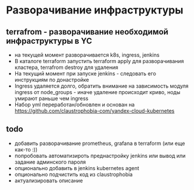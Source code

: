 # Разворачивание инфраструктуры

## terrafrom - разворачивание необходимой инфраструктуры в YC
- на текущей момент разворачивается k8s, ingress, jenkins
- В каталоге terraform запустить terraform apply для разворачивания кластера, terrafrom destroy для удаления
- На текущий момент при запуске jenkins - следовать его инструкциям по донастройке
- Ingress удаляется долго, обратить внимание на зависимость модуля ingress от node_groups - иначе удаление происходит криво, ноды умирают раньше чем ingress
- Набор yml переработан/обновлен и основан на https://github.com/claustrophobia-com/yandex-cloud-kubernetes

## todo

- добавить разворачивание prometheus, grafana в terraform (или еще как-то :))
- попробовать автоматизироть преднастройку jenkins или вывод или задание админского пароля
- опционально добавить в jenkins kubernetes agent
- опционально подчистить код из claustrophobia
- актуализировать описание